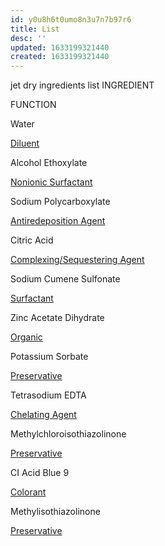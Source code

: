 ```yaml
---
id: y0u8h6t0umo8n3u7n7b97r6
title: List
desc: ''
updated: 1633199321440
created: 1633199321440
---
```


jet dry ingredients list
INGREDIENT

FUNCTION

Water

[Diluent](http://www.rbnainfo.com/product.php?productLineId=654#)

Alcohol Ethoxylate

[Nonionic Surfactant](http://www.rbnainfo.com/product.php?productLineId=654#)

Sodium Polycarboxylate

[Antiredeposition Agent](http://www.rbnainfo.com/product.php?productLineId=654#)

Citric Acid

[Complexing/Sequestering Agent](http://www.rbnainfo.com/product.php?productLineId=654#)

Sodium Cumene Sulfonate

[Surfactant](http://www.rbnainfo.com/product.php?productLineId=654#)

Zinc Acetate Dihydrate

[Organic](http://www.rbnainfo.com/product.php?productLineId=654#)

Potassium Sorbate

[Preservative](http://www.rbnainfo.com/product.php?productLineId=654#)

Tetrasodium EDTA

[Chelating Agent](http://www.rbnainfo.com/product.php?productLineId=654#)

Methylchloroisothiazolinone

[Preservative](http://www.rbnainfo.com/product.php?productLineId=654#)

CI Acid Blue 9

[Colorant](http://www.rbnainfo.com/product.php?productLineId=654#)

Methylisothiazolinone

[Preservative](http://www.rbnainfo.com/product.php?productLineId=654#)
